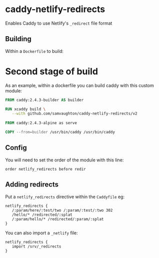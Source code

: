 # caddy-netlify-redirects
Enables Caddy to use Netlify's `_redirect` file format

## Building

Within a `Dockerfile` to build:

# Second stage of build

As an example, within a dockerfile you can build caddy with this custom module:

```dockerfile
FROM caddy:2.4.3-builder AS builder

RUN xcaddy build \
   --with github.com/samvaughton/caddy-netlify-redirects/v2
   
FROM caddy:2.4.3-alpine as serve

COPY --from=builder /usr/bin/caddy /usr/bin/caddy

```

## Config

You will need to set the order of the module with this line:

```Caddyfile
order netlify_redirects before redir
```

## Adding redirects

Put a `netlify_redirects` directive within the `Caddyfile` eg:

```Caddyfile
netlify_redirects {
   /:param/here/:test/two /:param/:test/:two 302
   /hello/* /redirected/:splat
   /:param/hello/* /redirected/:param/:splat
}
```

You can also import a `_netlify` file:

```Caddyfile
netlify_redirects {
   import /srv/_redirects
}
```